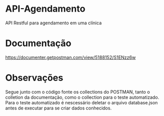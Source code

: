 # API-Agendamento
API Restful para agendamento em uma clínica

# Documentação
https://documenter.getpostman.com/view/5188152/S1ENzz6w

# Observações
Segue junto com o código fonte os collections do POSTMAN, tanto o colletion da documentação, como o collection para o teste automatizado.
Para o teste automatizado é nescessário deletar o arquivo database.json antes de executar para se criar dados conhecidos.

